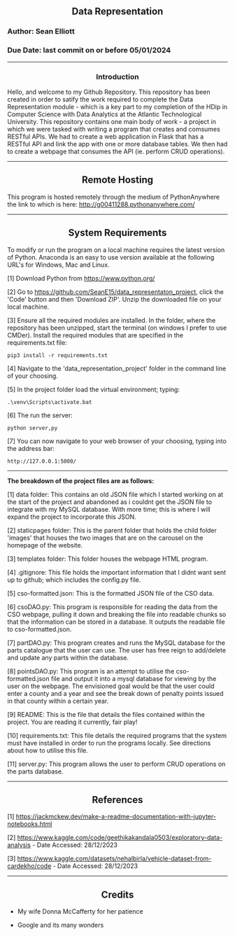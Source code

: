 ## <div align="center">Data Representation</div>
### Author: Sean Elliott
### Due Date: last commit on or before 05/01/2024
----

### <div align="center">Introduction</div>

Hello, and welcome to my Github Repository. This repository has been created in order to satify the work required to complete the Data Representation module - which is a key part to my completion of the HDip in Computer Science with Data Analytics at the Atlantic Technological University. This repository contains one main body of work - a project in which we were tasked with writing a program that creates and comsumes RESTful APIs. We had to create a web application in Flask that has a RESTful API and link the app with one or more database tables. We then had to create a webpage that consumes the API (ie. perform CRUD operations).

---- 

## <div align="center">Remote Hosting</div>

This program is hosted remotely through the medium of PythonAnywhere the link to which is here: http://g00411288.pythonanywhere.com/

----

## <div align="center">System Requirements</div>

To modify or run the program on a local machine requires the latest version of Python. Anaconda is an easy to use version available at the following URL's for Windows, Mac and Linux.

[1] Download Python from https://www.python.org/

[2] Go to https://github.com/SeanE15/data_representaton_project, click the 'Code' button and then 'Download ZIP'. Unzip the downloaded file on your local machine.

[3] Ensure all the required modules are installed. In the folder, where the repository has been unzipped, start the terminal (on windows I prefer to use CMDer). Install the required modules that are specified in the requirements.txt file:

    pip3 install -r requirements.txt

[4] Navigate to the 'data_representation_project' folder in the command line of your choosing.

[5] In the project folder load the virtual environment; typing:

    .\venv\Scripts\activate.bat

[6] The run the server:

    python server,py

[7] You can now navigate to your web browser of your choosing, typing into the address bar:

    http://127.0.0.1:5000/

----

**The breakdown of the project files are as follows:**

[1] data folder: This contains an old JSON file which I started working on at the start of the project and abandoned as i couldnt get the JSON file to integrate with my MySQL database. With more time; this is where I will expand the project to incorporate this JSON.

[2] staticpages folder: This is the parent folder that holds the child folder 'images' that houses the two images that are on the carousel on the homepage of the website.

[3] templates folder: This folder houses the webpage HTML program.

[4] .gitignore: This file holds the important information that I didnt want sent up to github; which includes the config.py file.

[5] cso-formatted.json: This is the formatted JSON file of the CSO data.

[6] csoDAO.py: This program is responsible for reading the data from the CSO webpage, pulling it down and breaking the file into readable chunks so that the information can be stored in a database. It outputs the readable file to cso-formatted.json.

[7] partDAO.py: This program creates and runs the MySQL database for the parts catalogue that the user can use. The user has free reign to add/delete and update any parts within the database.

[8] pointsDAO.py: This program is an attempt to utilise the cso-formatted.json file and output it into a mysql database for viewing by the user on the webpage. The envisioned goal would be that the user could enter a county and a year and see the break down of penalty points issued in that county within a certain year.

[9] README: This is the file that details the files contained within the project. You are reading it currently, fair play!

[10] requirements.txt: This file details the required programs that the system must have installed in order to run the programs locally. See directions about how to utilise this file.

[11] server.py: This program allows the user to perform CRUD operations on the parts database.

---- 

## <div align="center">References</div>

[1] https://jackmckew.dev/make-a-readme-documentation-with-jupyter-notebooks.html

[2] https://www.kaggle.com/code/geethikakandala0503/exploratory-data-analysis - Date Accessed: 28/12/2023

[3] https://www.kaggle.com/datasets/nehalbirla/vehicle-dataset-from-cardekho/code - Date Accessed: 28/12/2023

----

## <div align="center">Credits</div>

- My wife Donna McCafferty for her patience

- Google and its many wonders

